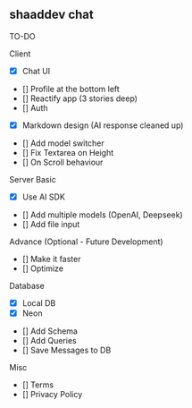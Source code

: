 ## shaaddev chat

TO-DO

Client

- [x] Chat UI
- [] Profile at the bottom left
- [] Reactify app (3 stories deep)
- [] Auth
- [x] Markdown design (AI response cleaned up)
- [] Add model switcher
- [] Fix Textarea on Height
- [] On Scroll behaviour

Server
Basic

- [x] Use AI SDK
- [] Add multiple models (OpenAI, Deepseek)
- [] Add file input

Advance (Optional - Future Development)

- [] Make it faster
- [] Optimize

Database

- [x] Local DB
- [x] Neon
- [] Add Schema
- [] Add Queries
- [] Save Messages to DB

Misc

- [] Terms
- [] Privacy Policy
